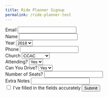 ```yaml
---
title: Ride Planner Signup
permalink: /ride-planner-test
---
```


<head>
<link rel="stylesheet" href="https://unpkg.com/purecss@1.0.0/build/pure-min.css" integrity="sha384-nn4HPE8lTHyVtfCBi5yW9d20FjT8BJwUXyWZT9InLYax14RDjBj46LmSztkmNP9w" crossorigin="anonymous">
</head>





<form class="pure-form pure-form-aligned" name="rides"  method="post" action="#">
        
<div class="pure-control-group">
<label for="email">Email</label>
<input type="email" name="email">
</div>


<div class="pure-control-group">
<label for="name">Name</label>
<input type="text" name="name">
</div>

<div class="pure-control-group">
<label for="year">Year</label>
<select name="year">
	<option value="2018">2018</option>
	<option value="2019">2019</option>
	<option value="2020">2020</option>
	<option value="2021">2021</option>
</select>
</div>

<div class="pure-control-group">
<label for="phone">Phone</label>
<input type="tel" name="phone">
</div>

<div class="pure-control-group">
<label for="church">Church</label>
<select name="church">
	<option value="CCAC">CCAC</option>
	<option value="LH">Lighthouse</option>
	<option value="IBC">IBC</option>
</select>
</div>

<div class="pure-control-group">
<label for="Attendance">Attending?</label>
<select name="Attendance">
	<option value="Yes">Yes</option>
	<option value="No">No</option>
</select>
</div>

<div class="pure-control-group">
<label for="Driving">Can You Drive?</label>
<select name="Driving">
	<option value="Yes">Yes</option>
	<option value="No">No</option>
</select>
</div>

<div class="pure-control-group">
<label for="Seats">Number of Seats?</label>
    <input type="numSeats" name="numSeats">
</div>


<div class="pure-control-group">
<label for="Notes">Extra Notes</label>
    <input type="Notes" name="Notes">
    
</div>

<div class="pure-controls">
            <label for="cb" class="pure-checkbox">
                <input id="cb" type="checkbox"> I've filled in the fields accurately
            </label>
<input type="submit" class="pure-button pure-button-primary">
</div>


<div class="pure-control-group">

</div>





</form>








<script type="text/javascript" src="assets/js/rides.js"></script>